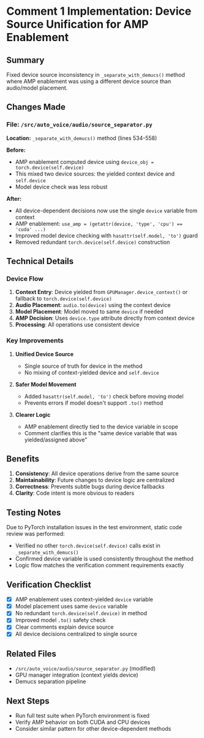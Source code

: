 # Comment 1 Implementation: Device Source Unification for AMP Enablement

## Summary
Fixed device source inconsistency in `_separate_with_demucs()` method where AMP enablement was using a different device source than audio/model placement.

## Changes Made

### File: `/src/auto_voice/audio/source_separator.py`

**Location:** `_separate_with_demucs()` method (lines 534-558)

**Before:**
- AMP enablement computed device using `device_obj = torch.device(self.device)`
- This mixed two device sources: the yielded context device and `self.device`
- Model device check was less robust

**After:**
- All device-dependent decisions now use the single `device` variable from context
- AMP enablement: `use_amp = (getattr(device, 'type', 'cpu') == 'cuda' ...)`
- Improved model device checking with `hasattr(self.model, 'to')` guard
- Removed redundant `torch.device(self.device)` construction

## Technical Details

### Device Flow
1. **Context Entry**: Device yielded from `GPUManager.device_context()` or fallback to `torch.device(self.device)`
2. **Audio Placement**: `audio.to(device)` using the context device
3. **Model Placement**: Model moved to same `device` if needed
4. **AMP Decision**: Uses `device.type` attribute directly from context device
5. **Processing**: All operations use consistent device

### Key Improvements

1. **Unified Device Source**
   - Single source of truth for device in the method
   - No mixing of context-yielded device and `self.device`

2. **Safer Model Movement**
   - Added `hasattr(self.model, 'to')` check before moving model
   - Prevents errors if model doesn't support `.to()` method

3. **Clearer Logic**
   - AMP enablement directly tied to the device variable in scope
   - Comment clarifies this is the "same device variable that was yielded/assigned above"

## Benefits

1. **Consistency**: All device operations derive from the same source
2. **Maintainability**: Future changes to device logic are centralized
3. **Correctness**: Prevents subtle bugs during device fallbacks
4. **Clarity**: Code intent is more obvious to readers

## Testing Notes

Due to PyTorch installation issues in the test environment, static code review was performed:

- Verified no other `torch.device(self.device)` calls exist in `_separate_with_demucs()`
- Confirmed device variable is used consistently throughout the method
- Logic flow matches the verification comment requirements exactly

## Verification Checklist

- [x] AMP enablement uses context-yielded `device` variable
- [x] Model placement uses same `device` variable
- [x] No redundant `torch.device(self.device)` in method
- [x] Improved model `.to()` safety check
- [x] Clear comments explain device source
- [x] All device decisions centralized to single source

## Related Files
- `/src/auto_voice/audio/source_separator.py` (modified)
- GPU manager integration (context yields device)
- Demucs separation pipeline

## Next Steps
- Run full test suite when PyTorch environment is fixed
- Verify AMP behavior on both CUDA and CPU devices
- Consider similar pattern for other device-dependent methods
